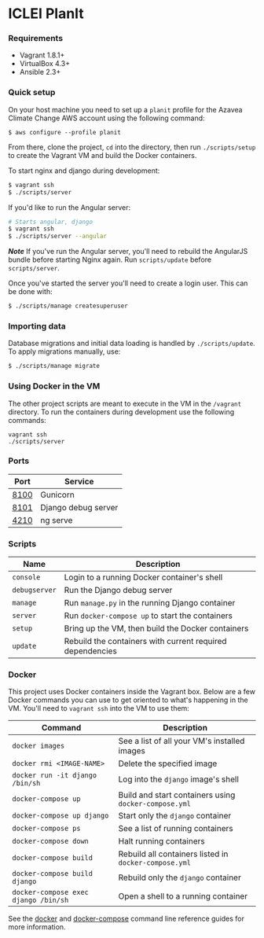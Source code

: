 # ICLEI PlanIt

### Requirements

* Vagrant 1.8.1+
* VirtualBox 4.3+
* Ansible 2.3+

### Quick setup

On your host machine you need to set up a `planit` profile for the Azavea Climate Change AWS account using the following command:
```
$ aws configure --profile planit
```

From there, clone the project, `cd` into the directory, then run `./scripts/setup` to create the
Vagrant VM and build the Docker containers.

To start nginx and django during development:

```bash
$ vagrant ssh
$ ./scripts/server
```

If you'd like to run the Angular server:
```bash
# Starts angular, django
$ vagrant ssh
$ ./scripts/server --angular
```

***Note*** If you've run the Angular server, you'll need to rebuild the AngularJS bundle before starting Nginx again. Run `scripts/update` before `scripts/server`.

Once you've started the server you'll need to create a login user. This can be done with:
```bash
$ ./scripts/manage createsuperuser
```

### Importing data

Database migrations and initial data loading is handled by `./scripts/update`.
To apply migrations manually, use:

```bash
$ ./scripts/manage migrate
```

### Using Docker in the VM

The other project scripts are meant to execute in the VM in the `/vagrant` directory.
To run the containers during development use the following commands:

    vagrant ssh
    ./scripts/server

### Ports

| Port | Service |
| --- | --- |
| [8100](http://localhost:8100) | Gunicorn |
| [8101](http://localhost:8101) | Django debug server |
| [4210](http://localhost:4210) | ng serve |

### Scripts

| Name | Description |
| --- | --- |
| `console` | Login to a running Docker container's shell |
| `debugserver` | Run the Django debug server |
| `manage` | Run `manage.py` in the running Django container |
| `server` | Run `docker-compose up` to start the containers |
| `setup` | Bring up the VM, then build the Docker containers |
| `update` | Rebuild the containers with current required dependencies |

### Docker

This project uses Docker containers inside the Vagrant box.
Below are a few Docker commands you can use to get oriented to what's happening in the VM.
You'll need to `vagrant ssh` into the VM to use them:

| Command | Description |
| --- | --- |
| `docker images` | See a list of all your VM's installed images |
| `docker rmi <IMAGE-NAME>` | Delete the specified image |
| `docker run -it django /bin/sh` | Log into the `django` image's shell |
| `docker-compose up` | Build and start containers using `docker-compose.yml` |
| `docker-compose up django` | Start only the `django` container |
| `docker-compose ps` | See a list of running containers |
| `docker-compose down` | Halt running containers |
| `docker-compose build` | Rebuild all containers listed in `docker-compose.yml`|
| `docker-compose build django` | Rebuild only the `django` container |
| `docker-compose exec django /bin/sh` | Open a shell to a running container |

See the
[docker](https://docs.docker.com/engine/reference/commandline/) and
[docker-compose](https://docs.docker.com/compose/reference/overview/)
 command line reference guides for more information.
